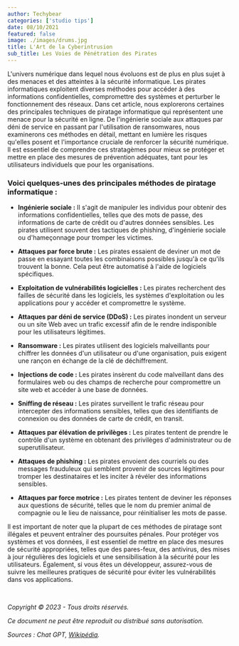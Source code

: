 ```yaml
---
author: Techybear
categories: ['studio tips']
date: 08/10/2021
featured: false
image: ./images/drums.jpg
title: L'Art de la Cyberintrusion
sub_title: Les Voies de Pénétration des Pirates
---
```


L'univers numérique dans lequel nous évoluons est de plus en plus sujet à des menaces et des atteintes à la sécurité informatique. Les pirates informatiques exploitent diverses méthodes pour accéder à des informations confidentielles, compromettre des systèmes et perturber le fonctionnement des réseaux. Dans cet article, nous explorerons certaines des principales techniques de piratage informatique qui représentent une menace pour la sécurité en ligne. De l'ingénierie sociale aux attaques par déni de service en passant par l'utilisation de ransomwares, nous examinerons ces méthodes en détail, mettant en lumière les risques qu'elles posent et l'importance cruciale de renforcer la sécurité numérique. Il est essentiel de comprendre ces stratagèmes pour mieux se protéger et mettre en place des mesures de prévention adéquates, tant pour les utilisateurs individuels que pour les organisations.

### **Voici quelques-unes des principales méthodes de piratage informatique :**

- **Ingénierie sociale :** Il s'agit de manipuler les individus pour obtenir des informations confidentielles, telles que des mots de passe, des informations de carte de crédit ou d'autres données sensibles. Les pirates utilisent souvent des tactiques de phishing, d'ingénierie sociale ou d'hameçonnage pour tromper les victimes.

- **Attaques par force brute :** Les pirates essaient de deviner un mot de passe en essayant toutes les combinaisons possibles jusqu'à ce qu'ils trouvent la bonne. Cela peut être automatisé à l'aide de logiciels spécifiques.

- **Exploitation de vulnérabilités logicielles :** Les pirates recherchent des failles de sécurité dans les logiciels, les systèmes d'exploitation ou les applications pour y accéder et compromettre le système.

- **Attaques par déni de service (DDoS) :** Les pirates inondent un serveur ou un site Web avec un trafic excessif afin de le rendre indisponible pour les utilisateurs légitimes.

- **Ransomware :** Les pirates utilisent des logiciels malveillants pour chiffrer les données d'un utilisateur ou d'une organisation, puis exigent une rançon en échange de la clé de déchiffrement.

- **Injections de code :** Les pirates insèrent du code malveillant dans des formulaires web ou des champs de recherche pour compromettre un site web et accéder à une base de données.

- **Sniffing de réseau :** Les pirates surveillent le trafic réseau pour intercepter des informations sensibles, telles que des identifiants de connexion ou des données de carte de crédit, en transit.

- **Attaques par élévation de privilèges :** Les pirates tentent de prendre le contrôle d'un système en obtenant des privilèges d'administrateur ou de superutilisateur.

- **Attaques de phishing :** Les pirates envoient des courriels ou des messages frauduleux qui semblent provenir de sources légitimes pour tromper les destinataires et les inciter à révéler des informations sensibles.

- **Attaques par force motrice :** Les pirates tentent de deviner les réponses aux questions de sécurité, telles que le nom du premier animal de compagnie ou le lieu de naissance, pour réinitialiser les mots de passe.

Il est important de noter que la plupart de ces méthodes de piratage sont illégales et peuvent entraîner des poursuites pénales. Pour protéger vos systèmes et vos données, il est essentiel de mettre en place des mesures de sécurité appropriées, telles que des pares-feux, des antivirus, des mises à jour régulières des logiciels et une sensibilisation à la sécurité pour les utilisateurs. Également, si vous êtes un développeur, assurez-vous de suivre les meilleures pratiques de sécurité pour éviter les vulnérabilités dans vos applications.

&nbsp;

_Copyright © 2023 - Tous droits réservés._

_Ce document ne peut être reproduit ou distribué sans autorisation._

_Sources : Chat GPT, [Wikipédia](https://fr.wikipedia.org/wiki/Hacking)._
